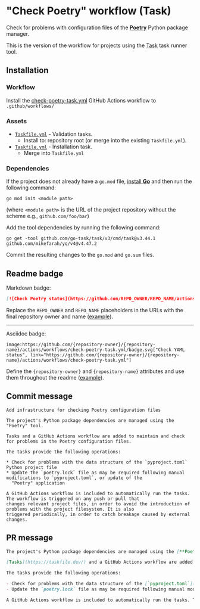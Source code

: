 # "Check Poetry" workflow (Task)

Check for problems with configuration files of the [**Poetry**](https://python-poetry.org/) Python package manager.

This is the version of the workflow for projects using the [Task](https://taskfile.dev/#/) task runner tool.

## Installation

### Workflow

Install the [check-poetry-task.yml](check-poetry-task.yml) GitHub Actions workflow to `.github/workflows/`

### Assets

- [`Taskfile.yml`](assets/check-poetry-task/Taskfile.yml) - Validation tasks.
  - Install to: repository root (or merge into the existing `Taskfile.yml`).
- [`Taskfile.yml`](assets/poetry-task/Taskfile.yml) - Installation task.
  - Merge into `Taskfile.yml`

### Dependencies

If the project does not already have a `go.mod` file, [install **Go**](https://go.dev/doc/install) and then run the following command:

```text
go mod init <module path>
```

(where `<module path>` is the URL of the project repository without the scheme e.g., `github.com/foo/bar`)

Add the tool dependencies by running the following command:

```text
go get -tool github.com/go-task/task/v3/cmd/task@v3.44.1 github.com/mikefarah/yq/v4@v4.47.2
```

Commit the resulting changes to the `go.mod` and `go.sum` files.

## Readme badge

Markdown badge:

```markdown
[![Check Poetry status](https://github.com/REPO_OWNER/REPO_NAME/actions/workflows/check-poetry-task.yml/badge.svg)](https://github.com/REPO_OWNER/REPO_NAME/actions/workflows/check-poetry-task.yml)
```

Replace the `REPO_OWNER` and `REPO_NAME` placeholders in the URLs with the final repository owner and name ([example](https://raw.githubusercontent.com/arduino-libraries/ArduinoIoTCloud/master/README.md)).

---

Asciidoc badge:

```adoc
image:https://github.com/{repository-owner}/{repository-name}/actions/workflows/check-poetry-task.yml/badge.svg["Check YAML status", link="https://github.com/{repository-owner}/{repository-name}/actions/workflows/check-poetry-task.yml"]
```

Define the `{repository-owner}` and `{repository-name}` attributes and use them throughout the readme ([example](https://raw.githubusercontent.com/arduino-libraries/WiFiNINA/master/README.adoc)).

## Commit message

```
Add infrastructure for checking Poetry configuration files

The project's Python package dependencies are managed using the "Poetry" tool.

Tasks and a GitHub Actions workflow are added to maintain and check for problems in the Poetry configuration files.

The tasks provide the following operations:

* Check for problems with the data structure of the `pyproject.toml` Python project file
* Update the `poetry.lock` file as may be required following manual modifications to `pyproject.toml`, or update of the
  "Poetry" application

A GitHub Actions workflow is included to automatically run the tasks. The workflow is triggered on any push or pull that
changes relevant project files, in order to avoid the introduction of problems with the project filesystem. It is also
triggered periodically, in order to catch breakage caused by external changes.
```

## PR message

```markdown
The project's Python package dependencies are managed using the [**Poetry**](https://python-poetry.org/) tool.

[Tasks](https://taskfile.dev/) and a GitHub Actions workflow are added to maintain and check for problems in the **Poetry** configuration files.

The tasks provide the following operations:

- Check for problems with the data structure of the [`pyproject.toml`](https://python-poetry.org/docs/pyproject/) Python project file
- Update the `poetry.lock` file as may be required following manual modifications to `pyproject.toml`, or update of the **Poetry** application

A GitHub Actions workflow is included to automatically run the tasks. The workflow is triggered on any push or pull that changes relevant project files, in order to avoid the introduction of problems with the project filesystem. It is also triggered periodically, in order to catch breakage caused by external changes.
```
